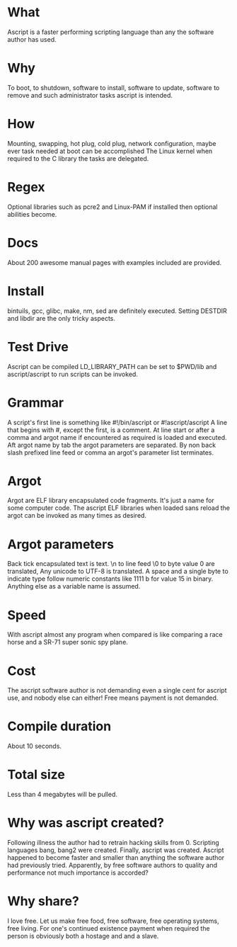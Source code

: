 # What
Ascript is a faster performing scripting language than any the software author has used.

# Why
To boot, to shutdown, software to install, software to update, software to remove and such administrator tasks ascript is intended.

# How
Mounting, swapping, hot plug, cold plug, network configuration, maybe ever task needed at boot can be accomplished
The Linux kernel when required to the C library the tasks are delegated.

# Regex
Optional libraries such as pcre2 and Linux-PAM if installed then optional abilities become.

# Docs
About 200 awesome manual pages with examples included are provided.

# Install
bintuils, gcc, glibc, make, nm, sed are definitely executed.
Setting DESTDIR and libdir are the only tricky aspects.

# Test Drive
Ascript can be compiled LD_LIBRARY_PATH can be set to $PWD/lib and ascript/ascript to run scripts can be invoked.

# Grammar
A script's first line is something like
\#!/bin/ascript
or
\#!ascript/ascript
A line that begins with #, except the first, is a comment.
At line start or after a comma and argot name if encountered as required is loaded and executed.
Aft argot name by tab the argot parameters are separated.
By non back slash prefixed line feed or comma
an argot's parameter list terminates.

# Argot
Argot are ELF library encapsulated code fragments.  It's just a name for some computer code.
The ascript ELF libraries when loaded sans reload the argot can be invoked as many times as desired.

# Argot parameters
Back tick encapsulated text is text.  \n to line feed \0 to byte value 0 are translated,  Any unicode to UTF-8 is translated. 
A space and a single byte to indicate type follow numeric constants like 1111 b for value 15 in binary.
Anything else as a variable name is assumed.

# Speed
With ascript almost any program when compared is like comparing a race horse and a SR-71 super sonic spy plane.

# Cost
The ascript software author is not demanding even a single cent for ascript use, and nobody else can either!
Free means payment is not demanded.

# Compile duration
About 10 seconds.

# Total size
Less than 4 megabytes will be pulled.

# Why was ascript created?
Following illness the author had to retrain hacking skills from 0.  Scripting languages bang, bang2 were created.  Finally, ascript was created.
Ascript happened to become faster and smaller than anything the software author had previously tried.
Apparently, by free software authors to quality and performance not much importance is accorded?

# Why share?
I love free.  Let us make free food, free software, free operating systems, free living.
For one's continued existence payment when required the person is obviously both a hostage and and a slave.
